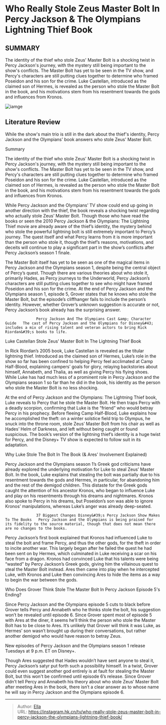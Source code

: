 # Who Really Stole Zeus Master Bolt In Percy Jackson &amp; The Olympians Lightning Thief Book


## SUMMARY 



  The identity of the thief who stole Zeus&#39; Master Bolt is a shocking twist in Percy Jackson&#39;s journey, with the mystery still being important to the show&#39;s conflicts.   The Master Bolt has yet to be seen in the TV show, and Percy&#39;s characters are still putting clues together to determine who framed Poseidon and his son for the crime.   Luke Castellan, introduced as the claimed son of Hermes, is revealed as the person who stole the Master Bolt in the book, and his motivations stem from his resentment towards the gods and influences from Kronos.  

![iamge](https://static1.srcdn.com/wordpress/wp-content/uploads/2024/01/untitled-2-1.jpg)

## Literature Review
While the show&#39;s main trio is still in the dark about the thief&#39;s identity, Percy Jackson and the Olympians&#39; book answers who stole Zeus&#39; Master Bolt.





Summary

  The identity of the thief who stole Zeus&#39; Master Bolt is a shocking twist in Percy Jackson&#39;s journey, with the mystery still being important to the show&#39;s conflicts.   The Master Bolt has yet to be seen in the TV show, and Percy&#39;s characters are still putting clues together to determine who framed Poseidon and his son for the crime.   Luke Castellan, introduced as the claimed son of Hermes, is revealed as the person who stole the Master Bolt in the book, and his motivations stem from his resentment towards the gods and influences from Kronos.  







While Percy Jackson and the Olympians’ TV show could end up going in another direction with the thief, the book reveals a shocking twist regarding who actually stole Zeus’ Master Bolt. Though those who have read the books or seen the 2010 Percy Jackson &amp; the Olympians: The Lightning Thief movie are already aware of the thief’s identity, the mystery behind who stole the powerful lightning bolt is still extremely important to Percy’s journey. The quest itself and what Percy learns from it is more important than the person who stole it, though the thief’s reasons, motivations, and deceits will continue to play a significant part in the show’s conflicts after Percy Jackson’s season 1 finale.

The Master Bolt itself has yet to be seen as one of the magical items in Percy Jackson and the Olympians season 1, despite being the central object of Percy’s quest. Though there are various theories about who stole it, primarily Hades, as Percy journeys to the Underworld, Percy Jackson’s characters are still putting clues together to see who might have framed Poseidon and his son for the crime. At the end of Percy Jackson and the Olympians season 1, episode 5, Grover states that he knows who stole the Master Bolt, but the episode’s cliffhanger fails to include the person’s identity. However, whether Grover’s unknown suggestion is accurate or not, Percy Jackson’s book already has the surprising answer.




                  Percy Jackson And The Olympians Cast &amp; Character Guide   The cast of Percy Jackson and the Olympians for Disney&#43; includes a mix of rising talent and veteran actors to bring Rick Riordan&#39;s books to life.    


 Luke Castellan Stole Zeus&#39; Master Bolt In The Lightning Thief Book 
         

In Rick Riordan’s 2005 book, Luke Castellan is revealed as the titular lightning thief. Introduced as the claimed son of Hermes, Luke’s role in the show so far has been confined to helping Percy feel acclimated at Camp Half-Blood, explaining campers’ goals for glory, relaying backstories about himself, Annabeth, and Thalia, as well as giving Percy his flying shoes. While Luke has had much less of a prominent role in Percy Jackson and the Olympians season 1 so far than he did in the book, his identity as the person who stole the Master Bolt is no less shocking.




At the end of Percy Jackson and the Olympians: The Lightning Thief book, Luke reveals to Percy that he stole the Master Bolt. He then traps Percy with a deadly scorpion, confirming that Luke is the “friend” who would betray Percy in his prophecy. Before fleeing Camp Half-Blood, Luke explains how he accomplished the theft: on a winter solstice field trip to Olympus, he snuck into the throne room, stole Zeus’ Master Bolt from his chair as well as Hades’ Helm of Darkness, and left without being caught or found suspicious. The book’s version of the lightning thief’s identity is a huge twist for Percy, and the Disney&#43; TV show is expected to follow suit in its adaptation.



 Why Luke Stole The Bolt In The Book (&amp; Ares&#39; Involvement Explained) 
          

Percy Jackson and the Olympians season 1’s Greek god criticisms have already explored the underlying motivation for Luke to steal Zeus’ Master Bolt. In the book, Luke explains that stealing the bolt was partially due to his resentment towards the gods and Hermes, in particular, for abandoning him and the rest of the demigod children. This distaste for the Greek gods caught the attention of his ancestor Kronos, who began to influence Luke and play on his resentments through his dreams and nightmares. Kronos also spoke to Percy in his dreams, but Poseidon’s son was able to ignore Kronos’ manipulations, whereas Luke’s anger was already deep-seated.




                  37 Biggest Changes Disney&#39;s Percy Jackson Show Makes To The Books   Percy Jackson and the Olympians is being praised for its fidelity to the source material, though that does not mean there are no changes to the books.    

Percy Jackson’s first book explained that Kronos had influenced Luke to steal the bolt and frame Percy, and thus the other gods, for the theft in order to incite another war. This largely began after he failed the quest he had been sent on by Hermes, which culminated in Luke receiving a scar on his face from a dragon. Kronos had convinced Luke that his talents were being “wasted” by Percy Jackson’s Greek gods, giving him the villainous quest to steal the Master Bolt instead. Ares then came into play when he intercepted Luke, with Kronos and Luke then convincing Ares to hide the items as a way to begin the war between the gods.



 Who Does Grover Think Stole The Master Bolt In Percy Jackson Episode 5&#39;s Ending? 
          




Since Percy Jackson and the Olympians episode 5 cuts to black before Grover tells Percy and Annabeth who he thinks stole the bolt, his suggestion won’t be revealed until episode 6. Since Grover spent most of episode 5 with Ares at the diner, it seems he’ll think the person who stole the Master Bolt has to be close to Ares. It’s unlikely that Grover will think it was Luke, as Hermes’ son wasn’t brought up during their conversations, but rather another demigod who would have reason to betray Zeus.



New episodes of Percy Jackson and the Olympians season 1 release Tuesdays at 9 p.m. ET on Disney&#43;.




Though Ares suggested that Hades wouldn’t have sent anyone to steal it, Percy Jackson’s satyr put forth such a possibility himself. In a twist, Grover could even suggest another god entirely is at fault for stealing the Master Bolt, but this won&#39;t be confirmed until episode 6’s release. Since Grover didn’t tell Percy and Annabeth his theory about who stole Zeus’ Master Bolt after meeting Ares in the book, there isn’t a clear answer as to whose name he will say in Percy Jackson and the Olympians episode 6.






---

> Author: [Ella](https://instagram.hk.cn/)  
> URL: https://instagram.hk.cn/tv/who-really-stole-zeus-master-bolt-in-percy-jackson-the-olympians-lightning-thief-book/  

